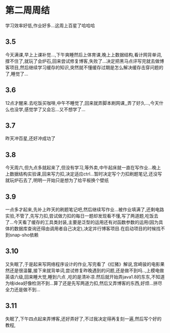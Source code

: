 # 第二周周结 
  学习效率好低,作业好多...这周上百星了哈哈哈
## 3.5
  今天满课,早上上课补觉...,下午爽睡然后上体育课,晚上上数据结构,看计网背单词,撑不住了,就玩了会炉石,回来尝试修复博客,失败了...决定把黑马点评写完就去做博客项目,然后继续学习缓存的知识,突然就不懂缓存过期是怎么解决缓存击穿问题的了,睡觉了...
## 3.6
  12点才醒来.去吃饭买咖啡,中午不睡觉了,回来就弄脚本刷网课,,弄了好久...,今天什么也没学,感觉学了又会忘...又不想学了...
## 3.7
  昨天冲百星,还好冲成功了
## 3.8
  今天周六,但九点多就起来了,但没有学习,等外卖,中午起床就一直在写作业...晚上上数据结构实验课,回来写力扣,决定适应ctrl...暂时决定写个力扣刷题笔记,还没写就玩炉石去了,明明一开始只是想为了给平板换个壁纸
## 3.9
  一点多才起来,先补上昨天的刷题笔记吧,然后继续写作业...被作业填满了,还剩电路实验,不管了,先写力扣,尝试做力扣的每日一题却发现看不懂,写了两道题,吃饭去了...今天看了缓存的工具类封装,主要是泛型的运用还有对函数参数的运用(因为具体的数据库查询还得由调用者自己决定),决定并行博客项目.在启动项目的时候找不到snap-sho依赖
## 3.10
  又失眠了,于是起来写网络程序设计的作业,写完看了《红猪》解说,宫崎骏的电影果然还是很温馨,接下来就背单词,尝试修复昨晚遇到的问题,还是做不到吗..,上模电做英语六级,回来睡大觉,睡到六点 ,吃的是清补凉.然后就开始弄java1.8的东东,不知道为啥idea好像检测不到...算了还是先写两道力扣,然后又弄博客的东西,好烦...拼尽全力还是做不到...
## 3.11
  失眠了,下午四点起来弄博客,还好弄好了,不过我决定得再复刻一遍,然后写个好的教程,
